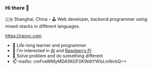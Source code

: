 ### Hi there 👋

🇨🇳 Shanghai, China・🕹 Web developer, backend programmer using mixed-stacks in different languages.

https://raoyc.com

- 🌱 Life-long learner and programmer
- 👯 I'm interested in [AI](https://github.com/topics/ai) and [Raspberry Pi](https://github.com/topics/raspberry-pi)
- 🤔 Solve problem and do something different
- 📫 mailto: cmFveWMyMDA5KGF0KWdtYWlsLmNvbQ==

